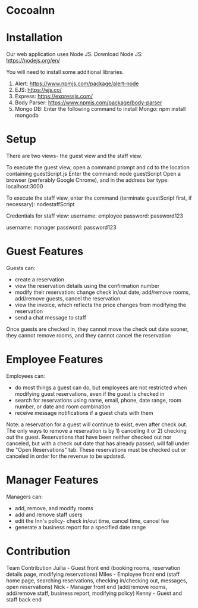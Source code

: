 # CocoaInn

# Installation
Our web application uses Node JS.
Download Node JS: https://nodejs.org/en/

You will need to install some additional libraries.
1. Alert: https://www.npmjs.com/package/alert-node
2. EJS: https://ejs.co/
3. Express: https://expressjs.com/
4. Body Parser: https://www.npmjs.com/package/body-parser
5. Mongo DB: Enter the following command to install Mongo:
  npm install mongodb

# Setup
There are two views- the guest view and the staff view.

To execute the guest view, open a command prompt and cd to the location containing guestScript.js
Enter the command:
node guestScript
Open a browser (perferably Google Chrome), and in the address bar type:
localhost:3000

To execute the staff view, enter the command (terminate guestScript first, if necessary):
nodestaffScript

Credentials for staff view:
username: employee
password: password123

username: manager
password: password123

# Guest Features
Guests can:
- create a reservation
- view the reservation details using the confirmation number
- modify their reservation: change check in/out date, add/remove rooms, add/remove guests, cancel the reservation
- view the invoice, which reflects the price changes from modifying the reservation
- send a chat message to staff

Once guests are checked in, they cannot move the check out date sooner, they cannot remove rooms, and they cannot cancel the reservation

# Employee Features
Employees can:
- do most things a guest can do, but employees are not restricted when modifying guest reservations, even if the guest is checked in
- search for reservations using name, email, phone, date range, room number, or date and room combination
- receive message notifications if a guest chats with them

Note: a reservation for a guest will continue to exist, even after check out. The only ways to remove a reservation is by 1) canceling it or 2) checking out the guest. Reservations that have been neither checked out nor canceled, but with a check out date that has already passed, will fall under the "Open Reservations" tab. These reservations must be checked out or canceled in order for the revenue to be updated.

# Manager Features
Managers can:
- add, remove, and modify rooms
- add and remove staff users
- edit the Inn's policy- check in/out time, cancel time, cancel fee
- generate a business report for a specified date range

# Contribution
Team Contribution
Juilia - Guest front end (booking rooms, reservation details page, modifying reservations)
Miles - Employee front end (staff home page, searching reservations, checking in/checking out, messages, open reservations)
Nick - Manager front end (add/remove rooms, add/remove staff, business report, modifying policy)
Kenny - Guest and staff back end
